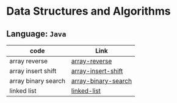 # Data Structures and Algorithms

## Language: `Java`

| code                | Link                                                                                                                            |
| ------------------- | ------------------------------------------------------------------------------------------------------------------------------- |
| array reverse       | [array-reverse](code_challenges/array-reverse/README.md)             |
| array insert shift  | [array-insert-shift](code_challenges/array-insert-shift/README.md)             |
| array binary search | [array-binary-search](code_challenges/array-binary-search/README.md)             |
| linked list         | [linked-list](code_challenges/linked-list/README.md)             |
